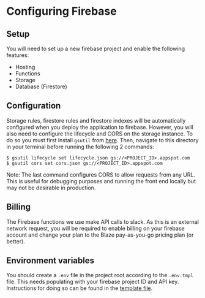 # Configuring Firebase

## Setup

You will need to set up a new firebase project and enable the following features:

- Hosting
- Functions
- Storage
- Database (Firestore)

## Configuration

Storage rules, firestore rules and firestore indexes will be automatically configured when you deploy the application to firebase. However, you will also need to configure the lifecycle and CORS on the storage instance. To do so you must first install `gsutil` from [here](https://cloud.google.com/storage/docs/gsutil_install). Then, navigate to this directory in your terminal before running the following 2 commands:

```shell
$ gsutil lifecycle set lifecycle.json gs://<PROJECT_ID>.appspot.com
$ gsutil cors set cors.json gs://<PROJECT_ID>.appspot.com
```

Note: The last command configures CORS to allow requests from any URL. This is useful for debugging purposes and running the front end locally but may not be desirable in production.

## Billing

The Firebase functions we use make API calls to slack. As this is an external network request, you will be required to enable billing on your firebase account and change your plan to the Blaze pay-as-you-go pricing plan (or better).

## Environment variables

You should create a `.env` file in the project root according to the `.env.tmpl` file. This needs populating with your firebase project ID and API key. Instructions for doing so can be found in the [template file](../.env.tmpl).
